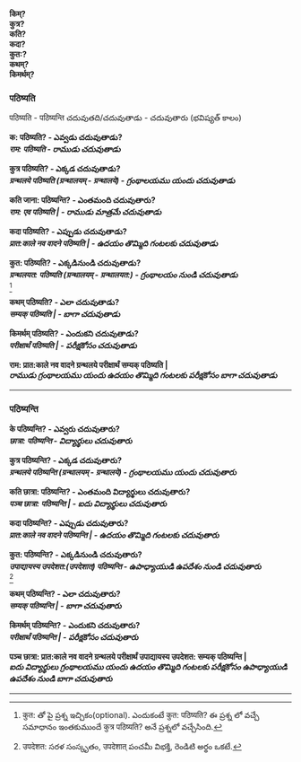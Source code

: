 **किम्?  
कुत्र?  
कति?  
कदा?  
कुत:?  
कथम्?  
किमर्थम्?** 


### पठिष्यति 

पठिष्यति - पठिष्यन्ति  చదువుతది/చదువుతాడు  - చదువుతారు (భవిష్యత్  కాలం)  

**क: पठिष्यति? -  ఎవ్వడు చదువుతాడు?    
*राम: पठिष्यति  - రాముడు చదువుతాడు*** 

**कुत्र पठिष्यति? - ఎక్కడ చదువుతాడు?       
*ग्रन्थलये पठिष्यति (ग्रन्थालयम् - ग्रन्थालये) - గ్రంథాలయము యందు చదువుతాడు***   

**कति जाना: पठिष्यन्ति? - ఎంతమంది చదువుతారు?      
*राम: एव पठिष्यति | - రాముడు మాత్రమే చదువుతాడు***   

**कदा पठिष्यति? - ఎప్పుడు చదువుతాడు?     
*प्रात:काले नव वादने पठिष्यति | - ఉదయం తొమ్మిది గంటలకు చదువుతాడు***   

**कुत: पठिष्यति? - ఎక్కడినుండి చదువుతాడు?     
*ग्रन्थलयत: पठिष्यति (ग्रन्थालयम् - ग्रन्थालयत:) - గ్రంథాలయం నుండి చదువుతాడు***    
[^1]

**कथम् पठिष्यति? - ఎలా చదువుతాడు?     
*सम्यक् पठिष्यति | - బాగా చదువుతాడు***  

**किमर्थम् पठिष्यति? - ఎందుకని చదువుతాడు?    
*परीक्षार्थं पठिष्यति | - పరీక్షకోసం చదువుతాడు***    

**राम: प्रात:काले नव वादने ग्रन्थलये परीक्षार्थं सम्यक् पठिष्यति |  
*రాముడు గ్రంథాలయము యందు ఉదయం తొమ్మిది గంటలకు పరీక్షకోసం బాగా చదువుతాడు***  

******************

### पठिष्यन्ति  

**के पठिष्यन्ति? -  ఎవ్వరు చదువుతారు?    
*छात्रा: पठिष्यन्ति  - విద్యార్థులు చదువుతారు*** 

**कुत्र पठिष्यन्ति? - ఎక్కడ చదువుతారు?       
*ग्रन्थलये पठिष्यन्ति (ग्रन्थालयम् - ग्रन्थालये) - గ్రంథాలయము యందు చదువుతారు***   

**कति छात्रा: पठिष्यन्ति? - ఎంతమంది విద్యార్థులు చదువుతారు?      
*पञ्च छात्रा: पठिष्यन्ति | - ఐదు విద్యార్థులు చదువుతారు***   

**कदा पठिष्यन्ति? - ఎప్పుడు చదువుతారు?     
*प्रात:काले नव वादने पठिष्यन्ति | - ఉదయం తొమ్మిది గంటలకు చదువుతారు***   

**कुत: पठिष्यन्ति? - ఎక్కడినుండి చదువుతారు?     
*उपाद्यायस्य उपदेशत:(उपदेशात्) पठिष्यन्ति - ఉపాధ్యాయుడి ఉపదేశం నుండి చదువుతారు***  
[^2]  

**कथम् पठिष्यन्ति? - ఎలా చదువుతారు?     
*सम्यक् पठिष्यन्ति | - బాగా చదువుతారు***  

**किमर्थम् पठिष्यन्ति? - ఎందుకని చదువుతారు?    
*परीक्षार्थं पठिष्यन्ति | - పరీక్షకోసం చదువుతారు***    

**पञ्च छात्रा: प्रात:काले नव वादने ग्रन्थलये परीक्षार्थं उपाद्यायस्य उपदेशत: सम्यक् पठिष्यन्ति |  
*ఐదు విద్యార్థులు గ్రంథాలయము యందు ఉదయం తొమ్మిది గంటలకు పరీక్షకోసం ఉపాధ్యాయుడి ఉపదేశం నుండి బాగా చదువుతారు***  

******************

[^1]: कुत: తో పై ప్రశ్న ఇచ్చికం(optional). ఎందుకంటే कुत: पठिष्यति? ఈ ప్రశ్న లో వచ్చే సమాధానం ఇంతకుముందే कुत्र पठिष्यति? అనే ప్రశ్నలో వచ్చేసింది.  
[^2]: उपदेशत: సరళ సంస్కృతం, उपदेशात् పంచమీ విభక్తి, రెండిటి అర్థం ఒకటే. 
